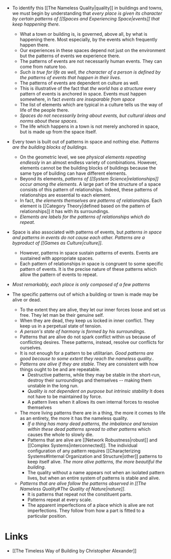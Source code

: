 * To identify this [[The Nameless Quality|quality]] in buildings and towns, we must begin by understanding that *every place is given its character by certain patterns of [[Spaces and Experiencing Space|events]] that keep happening there.*
	* What a town or building is, is governed, above all, by what is happening there. Most especially, by the events which frequently happen there.
	* Our experiences in these spaces depend not just on the environment but the patterns of events we experience there. 
	* The patterns of events are not necessarily human events. They can come from nature too.
	* *Such is true for life as well, the character of a person is defined by the patterns of events that happen in their lives.*
	* The patterns of events are dependent on culture as well.
	* This is illustrative of the fact that  *the world has a structure* every pattern of events is anchored in space. Events must happen somewhere, in fact *events are inseparable from space*
	* The list of elements which are typical in a culture tells us the way of life of the people there.
	* *Spaces do not necessarily bring about events, but cultural ideas and norms about these spaces*.
	* The life which happens in a town is not merely anchored in space, but is made up from the space itself.

* Every town is built out of patterns in space and nothing else. *Patterns are the building blocks of buildings*. 
	* On the geometric level, we see *physical elements repeating endlessly* in an almost endless variety of combinations. However, elements cannot be the building blocks of buildings because the same type of building can have different elements.
	* Beyond its elements, *patterns of [[System Science|relationships]] occur among the elements*. A large part of the structure of a space consists of this pattern of relationships. Indeed, these patterns of relationships are essential to each element.
	* In fact, *the elements themselves are patterns of relationships*. Each element is [[Category Theory|defined based on the pattern of relationships]] it has with its surroundings.
	* *Elements are labels for the patterns of relationships which do repeat.*

* Space is also associated with patterns of events, but *patterns in space and patterns in events do not cause each other. Patterns are a byproduct of [[Games as Culture|culture]]*. 
	* However, patterns in space sustain patterns of events. Events are sustained with appropriate spaces.
	* Each pattern of relationships in space is congruent to some specific pattern of events. It is the precise nature of these patterns which allow the pattern of events to repeat.

* *Most remarkably, each place is only composed of a few patterns*

* The specific patterns out of which a building or town is made may be alive or dead. 
	* To the extent they are alive, they let our inner forces loose and set us free. They let man be their genuine self.
	* When they are dead, they keep us locked in inner conflict. They keep us in a perpetual state of tension.
	* *A person's state of harmony is formed by his surroundings*.
	* Patterns that are alive do not spark conflict within us because of conflicting desires. These patterns, instead, resolve our conflicts for ourselves.
	* It is not enough for a pattern to be utilitarian. *Good patterns are good because to some extent they reach the nameless quality..*
	* *Patterns are alive if they are stable*. They are consistent with how things ought to be and are repeatable.
		* Destructive patterns, while they may be stable in the short-run, destroy their surroundings and themselves -- making them unstable in the long run.
		* *Quality is not dependent on purpose but intrinsic stability* It does not have to be maintained by force.
		* A pattern lives when it allows its own internal forces to resolve themselves
	* The more living patterns there are in a thing, the more it comes to life as an entirety, the more it has the nameless quality.
		* *If a thing has many dead patterns, the imbalance and tension within these dead patterns spread to other patterns* which causes the whole to slowly die.
		* Patterns that are alive are [[Network Robustness|robust]] and [[Complex Systems|interconnected]]. The individual configuration of any pattern requires [[Characterizing Systems#Internal Organization and Structure|other]] patterns to keep itself alive. *The more alive patterns, the more beautiful the building*.
		* The quality without a name appears not when an isolated pattern lives, but when an entire system of patterns is stable and alive.
	* *Patterns that are alive follow the patterns observed in [[The Nameless Quality#The Quality of Nature|nature]]*.
		* It is patterns that repeat not the constituent parts.
		* Patterns repeat at every scale.
		* The apparent imperfections of a place which is alive are not imperfections. They follow from how a part is fitted to a particular position.

# Links 
* [[The Timeless Way of Building by Christopher Alexander]]